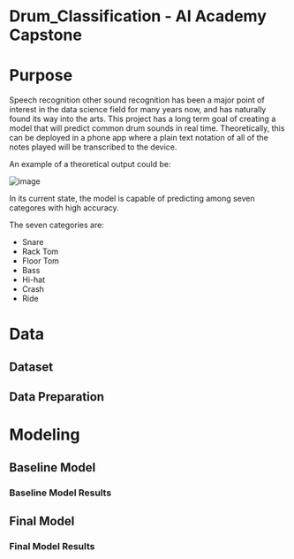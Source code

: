 # Drum_Classification - AI Academy Capstone

# Purpose
Speech recognition other sound recognition has been a major point of interest in the data science field for many years now, and has naturally found its way into the arts. This project has a long term goal of creating a model that will predict common drum sounds in real time. Theoretically, this can be deployed in a phone app where a plain text notation of all of the notes played will be transcribed to the device.

An example of a theoretical output could be:

![image](https://user-images.githubusercontent.com/108957599/211441573-8442a67c-0390-4202-a6d6-ab5d3e1395c3.png)

In its current state, the model is capable of predicting among seven categores with high accuracy.

The seven categories are:

  - Snare
  - Rack Tom
  - Floor Tom
  - Bass
  - Hi-hat
  - Crash
  - Ride

# Data

## Dataset

## Data Preparation

# Modeling

## Baseline Model

### Baseline Model Results

## Final Model

### Final Model Results
